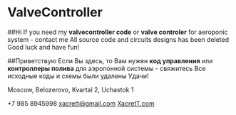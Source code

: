 # ValveController

##Hi
If you need my **valvecontroller code** or **valve controler** for aeroponic system - contact me
All source code and circuits designs has been deleted
Good luck and have fun!

##Приветствую
Если Вы здесь, то Вам нужен **код управления** или **контроллеры полива** для аэропонной системы - свяжитесь
Все исходные коды и схемы были удалены
Удачи!

Moscow, Belozerovo, Kvartal 2, Uchastok 1


+7 985 8945998
xacrett@gmail.com
[XacretT.com](http://xacrett.com)
